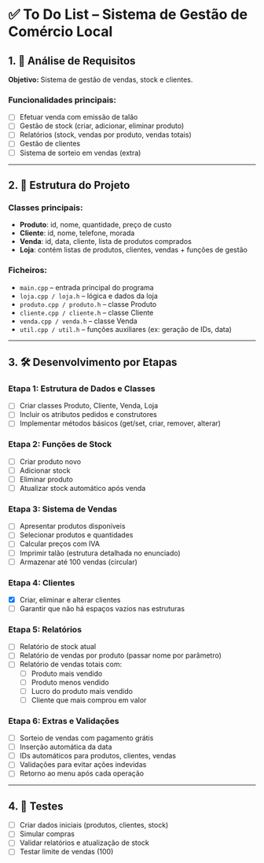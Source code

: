 # ✅ To Do List – Sistema de Gestão de Comércio Local

## 1. 📌 Análise de Requisitos

**Objetivo:** Sistema de gestão de vendas, stock e clientes.

### Funcionalidades principais:
- [ ] Efetuar venda com emissão de talão
- [ ] Gestão de stock (criar, adicionar, eliminar produto)
- [ ] Relatórios (stock, vendas por produto, vendas totais)
- [ ] Gestão de clientes
- [ ] Sistema de sorteio em vendas (extra)

---

## 2. 🧱 Estrutura do Projeto

### Classes principais:
- **Produto**: id, nome, quantidade, preço de custo
- **Cliente**: id, nome, telefone, morada
- **Venda**: id, data, cliente, lista de produtos comprados
- **Loja**: contém listas de produtos, clientes, vendas + funções de gestão

### Ficheiros:
- `main.cpp` – entrada principal do programa
- `loja.cpp / loja.h` – lógica e dados da loja
- `produto.cpp / produto.h` – classe Produto
- `cliente.cpp / cliente.h` – classe Cliente
- `venda.cpp / venda.h` – classe Venda
- `util.cpp / util.h` – funções auxiliares (ex: geração de IDs, data)

---

## 3. 🛠 Desenvolvimento por Etapas

### Etapa 1: Estrutura de Dados e Classes
- [ ] Criar classes Produto, Cliente, Venda, Loja
- [ ] Incluir os atributos pedidos e construtores
- [ ] Implementar métodos básicos (get/set, criar, remover, alterar)

### Etapa 2: Funções de Stock
- [ ] Criar produto novo
- [ ] Adicionar stock
- [ ] Eliminar produto
- [ ] Atualizar stock automático após venda

### Etapa 3: Sistema de Vendas
- [ ] Apresentar produtos disponíveis
- [ ] Selecionar produtos e quantidades
- [ ] Calcular preços com IVA
- [ ] Imprimir talão (estrutura detalhada no enunciado)
- [ ] Armazenar até 100 vendas (circular)

### Etapa 4: Clientes
- [x] Criar, eliminar e alterar clientes
- [ ] Garantir que não há espaços vazios nas estruturas

### Etapa 5: Relatórios
- [ ] Relatório de stock atual
- [ ] Relatório de vendas por produto (passar nome por parâmetro)
- [ ] Relatório de vendas totais com:
  - [ ] Produto mais vendido
  - [ ] Produto menos vendido
  - [ ] Lucro do produto mais vendido
  - [ ] Cliente que mais comprou em valor

### Etapa 6: Extras e Validações
- [ ] Sorteio de vendas com pagamento grátis
- [ ] Inserção automática da data
- [ ] IDs automáticos para produtos, clientes, vendas
- [ ] Validações para evitar ações indevidas
- [ ] Retorno ao menu após cada operação

---

## 4. 🧪 Testes

- [ ] Criar dados iniciais (produtos, clientes, stock)
- [ ] Simular compras
- [ ] Validar relatórios e atualização de stock
- [ ] Testar limite de vendas (100)

